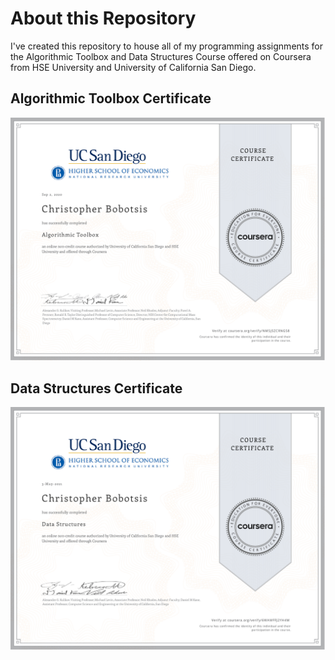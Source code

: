# About this Repository

I've created this repository to house all of my programming assignments for the Algorithmic Toolbox and Data Structures Course offered on Coursera from HSE University and University of California San Diego.


## Algorithmic Toolbox Certificate

![Certificate](./certificates/Algorithmic_Toolbox_Certificate.png "Title")

## Data Structures Certificate

![Certificate](./certificates/Data_Structures_Certificate.png "Title")
